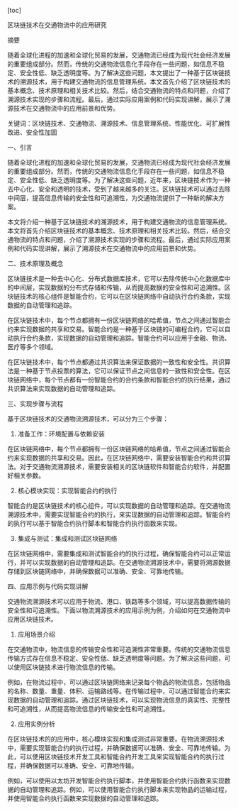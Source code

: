 
[toc]                    
                
                
区块链技术在交通物流中的应用研究

摘要

随着全球化进程的加速和全球化贸易的发展，交通物流已经成为现代社会经济发展的重要组成部分。然而，传统的交通物流信息化手段存在一些问题，如信息不稳定、安全性低、缺乏透明度等。为了解决这些问题，本文提出了一种基于区块链技术的溯源技术，用于构建交通物流的信息管理系统。本文首先介绍了区块链技术的基本概念、技术原理和相关技术比较。然后，结合交通物流的特点和问题，介绍了溯源技术实现的步骤和流程。最后，通过实际应用案例和代码实现讲解，展示了溯源技术在交通物流中的应用前景和优势。

关键词：区块链技术、交通物流、溯源技术、信息管理系统、性能优化、可扩展性改进、安全性加固

一、引言

随着全球化进程的加速和全球化贸易的发展，交通物流已经成为现代社会经济发展的重要组成部分。然而，传统的交通物流信息化手段存在一些问题，如信息不稳定、安全性低、缺乏透明度等。为了解决这些问题，近年来，区块链技术作为一种去中心化、安全和透明的技术，受到了越来越多的关注。区块链技术可以通过去除中间层，提高信息传输的安全性和可追溯性，为交通物流提供了一种新的解决方案。

本文将介绍一种基于区块链技术的溯源技术，用于构建交通物流的信息管理系统。本文将首先介绍区块链技术的基本概念、技术原理和相关技术比较。然后，结合交通物流的特点和问题，介绍了溯源技术实现的步骤和流程。最后，通过实际应用案例和代码实现讲解，展示了溯源技术在交通物流中的应用前景和优势。

二、技术原理及概念

区块链技术是一种去中心化、分布式数据库技术，它可以去除传统中心化数据库中的中间层，实现数据的分布式存储和传输，从而提高数据的安全性和可追溯性。区块链技术的核心组件是智能合约，它可以在区块链网络中自动执行合约条款，实现数据的自动管理和追踪。

在区块链技术中，每个节点都拥有一份区块链网络的哈希值，节点之间通过智能合约来实现数据的共享和交易。智能合约是一种基于区块链的可编程合约，它可以自动执行合约条款，实现数据的自动管理和追踪。智能合约可以应用于金融、物流、医疗等多个领域。

在区块链技术中，每个节点都通过共识算法来保证数据的一致性和安全性。共识算法是一种基于节点投票的算法，它可以保证节点之间信息的一致性和安全性。在区块链网络中，每个节点都有一份智能合约的合约条款和智能合约的执行结果，通过共识算法来实现数据的自动管理和追踪。

三、实现步骤与流程

基于区块链技术的交通物流溯源技术，可以分为三个步骤：

1. 准备工作：环境配置与依赖安装

在区块链网络中，每个节点都拥有一份区块链网络的哈希值，节点之间通过智能合约来实现数据的共享和交易。因此，在区块链网络中，需要安装智能合约和共识算法。对于交通物流溯源技术，需要安装相关的区块链软件和智能合约软件，并配置好相关参数。

2. 核心模块实现：实现智能合约的执行

智能合约是区块链技术的核心组件，可以实现数据的自动管理和追踪。在交通物流溯源技术中，需要实现智能合约的执行，来实现数据的自动管理和追踪。智能合约的执行可以基于智能合约执行脚本和智能合约执行函数来实现。

3. 集成与测试：集成和测试区块链网络

在区块链网络中，需要集成和测试智能合约的执行过程，确保智能合约可以正常运行，并可以实现数据的自动管理和追踪。在交通物流溯源技术中，需要将溯源数据存储到区块链网络中，并确保数据可以准确、安全、可靠地传输。

四、应用示例与代码实现讲解

交通物流溯源技术可以应用于物流、港口、铁路等多个领域，可以提高数据传输的安全性和可追溯性。下面以物流溯源技术的应用示例为例，介绍如何在交通物流中应用区块链技术。

1. 应用场景介绍

在交通物流中，物流信息的传输安全性和可追溯性非常重要。传统的交通物流信息传输方式存在信息不稳定、安全性低、缺乏透明度等问题。为了解决这些问题，可以使用区块链技术进行物流信息的传输。

例如，在物流过程中，可以通过区块链网络来记录每个物品的物流信息，包括物品的名称、数量、重量、体积、运输路线等。在传输过程中，可以通过智能合约来实现数据的自动管理和追踪。通过区块链技术，可以实现物流信息的真实性、完整性和可追溯性，从而提高物流信息的传输安全性和可追溯性。

2. 应用实例分析

在区块链技术的的应用中，核心模块实现和集成测试非常重要。在物流溯源技术中，需要实现智能合约的执行过程，并确保数据可以准确、安全、可靠地传输。为此，可以使用区块链技术开发工具和智能合约开发工具来实现智能合约的执行过程，并确保数据可以准确、安全、可靠地传输。

例如，可以使用以太坊开发智能合约执行脚本，并使用智能合约执行函数来实现数据的自动管理和追踪。例如，可以使用智能合约执行脚本来实现物品的运输过程，并使用智能合约执行函数来实现数据的自动管理和追踪。

